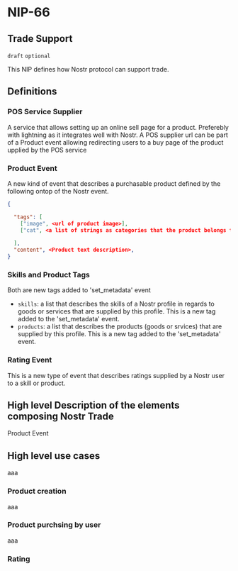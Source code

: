 NIP-66
======

Trade Support
--------------

`draft` `optional` 

This NIP defines how Nostr protocol can support trade.


## Definitions

### POS Service Supplier
A service that allows setting up an online sell page for a product. Preferebly with lightning as it integrates well with Nostr. A POS supplier url can be part of a Product event allowing redirecting users to a buy page of the product upplied by the POS service

### Product Event
A new kind of event that describes a purchasable product defined by the following ontop of the Nostr event.
```json
{  

  "tags": [   
    ["image", <url of product image>],
    ["cat", <a list of strings as categories that the product belongs to>],
        
  ],
  "content", <Product text description>,  
}
```

### Skills and Product Tags
Both are new tags added to 'set_metadata' event
- `skills`: a list that describes the skills of a Nostr profile in regards to goods or services that are supplied by this profile. This is a new tag added to the 'set_metadata' event.
- `products`: a list that describes the products (goods or srvices) that are supplied by this profile. This is a new tag added to the 'set_metadata' event.

### Rating Event
This is a new type of event that describes ratings supplied by a Nostr user to a skill or product.


## High level Description of the elements composing Nostr Trade
Product Event


## High level use cases 
aaa

### Product creation 
aaa

### Product purchsing by user

aaa

### Rating

